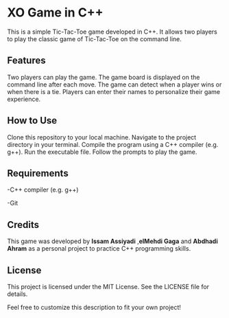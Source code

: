 # XO Game in C++ #


This is a simple Tic-Tac-Toe game developed in C++. It allows two players to play the classic game of Tic-Tac-Toe on the command line.

## Features ##

Two players can play the game.
The game board is displayed on the command line after each move.
The game can detect when a player wins or when there is a tie.
Players can enter their names to personalize their game experience.

## How to Use ##

Clone this repository to your local machine.
Navigate to the project directory in your terminal.
Compile the program using a C++ compiler (e.g. g++).
Run the executable file.
Follow the prompts to play the game.

## Requirements ##

-C++ compiler (e.g. g++)

-Git

## Credits ##

This game was developed by **Issam Assiyadi** ,**elMehdi Gaga** and **Abdhadi Ahram**  as a personal project to practice C++ programming skills.

## License ##

This project is licensed under the MIT License. See the LICENSE file for details.

Feel free to customize this description to fit your own project!
